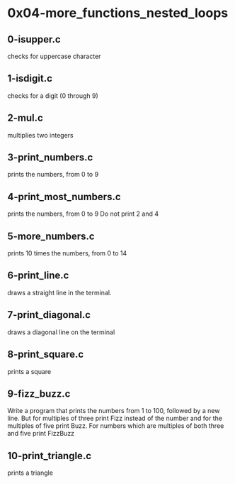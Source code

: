 # 0x04-more_functions_nested_loops

## 0-isupper.c
checks for uppercase character

## 1-isdigit.c
checks for a digit (0 through 9)

## 2-mul.c
multiplies two integers

## 3-print_numbers.c
prints the numbers, from 0 to 9

## 4-print_most_numbers.c
prints the numbers, from 0 to 9
Do not print 2 and 4

## 5-more_numbers.c
prints 10 times the numbers, from 0 to 14

## 6-print_line.c
draws a straight line in the terminal.

## 7-print_diagonal.c
draws a diagonal line on the terminal

## 8-print_square.c
prints a square

## 9-fizz_buzz.c
Write a program that prints the numbers from 1 to 100, followed by a new line.
But for multiples of three print Fizz instead of the number and for the multiples of five print Buzz.
For numbers which are multiples of both three and five print FizzBuzz

## 10-print_triangle.c
prints a triangle
